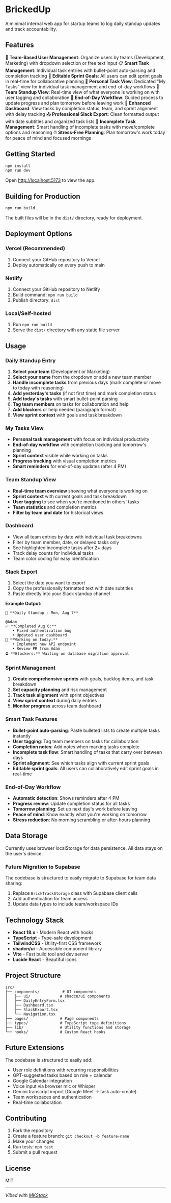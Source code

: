 # BrickedUp

A minimal internal web app for startup teams to log daily standup updates and track accountability.

## Features

🔐 **Team-Based User Management**: Organize users by teams (Development, Marketing) with dropdown selection or free text input
📋 **Smart Task Management**: Individual task entries with bullet-point auto-parsing and completion tracking
🎯 **Editable Sprint Goals**: All users can edit sprint goals in real-time for collaborative planning
👤 **Personal Task View**: Dedicated "My Tasks" view for individual task management and end-of-day workflows
👥 **Team Standup View**: Real-time view of what everyone is working on with user tagging and collaboration
🚀 **End-of-Day Workflow**: Guided process to update progress and plan tomorrow before leaving work
📅 **Enhanced Dashboard**: View tasks by completion status, team, and sprint alignment with delay tracking
📤 **Professional Slack Export**: Clean formatted output with date subtitles and organized task lists
🔄 **Incomplete Task Management**: Smart handling of incomplete tasks with move/complete options and reasoning
⏰ **Stress-Free Planning**: Plan tomorrow's work today for peace of mind and focused mornings

## Getting Started

```bash
npm install
npm run dev
```

Open [http://localhost:5173](http://localhost:5173) to view the app.

## Building for Production

```bash
npm run build
```

The built files will be in the `dist/` directory, ready for deployment.

## Deployment Options

### Vercel (Recommended)
1. Connect your GitHub repository to Vercel
2. Deploy automatically on every push to main

### Netlify
1. Connect your GitHub repository to Netlify
2. Build command: `npm run build`
3. Publish directory: `dist`

### Local/Self-hosted
1. Run `npm run build`
2. Serve the `dist/` directory with any static file server

## Usage

### Daily Standup Entry
1. **Select your team** (Development or Marketing)
2. **Select your name** from the dropdown or add a new team member
3. **Handle incomplete tasks** from previous days (mark complete or move to today with reasoning)
4. **Add yesterday's tasks** (if not first time) and mark completion status
5. **Add today's tasks** with smart bullet-point parsing
6. **Tag team members** on tasks for collaboration and help
7. **Add blockers** or help needed (paragraph format)
8. **View sprint context** with goals and task breakdown

### My Tasks View
- **Personal task management** with focus on individual productivity
- **End-of-day workflow** with completion tracking and tomorrow's planning
- **Sprint context** visible while working on tasks
- **Progress tracking** with visual completion metrics
- **Smart reminders** for end-of-day updates (after 4 PM)

### Team Standup View
- **Real-time team overview** showing what everyone is working on
- **Sprint context** with current goals and task breakdown
- **User tagging** to see when you're mentioned in others' tasks
- **Team statistics** and completion metrics
- **Filter by team and date** for historical views

### Dashboard
- View all team entries by date with individual task breakdowns
- Filter by team member, date, or delayed tasks only
- See highlighted incomplete tasks after 2+ days
- Track delay counts for individual tasks
- Team color coding for easy identification

### Slack Export
1. Select the date you want to export
2. Copy the professionally formatted text with date subtitles
3. Paste directly into your Slack standup channel

**Example Output:**
```
📅 **Daily Standup - Mon, Aug 7**

@Adam
✅ **Completed Aug 6:**
   • Fixed authentication bug
   • Updated user dashboard
🔄 **Working on today:**
   • Implement new API endpoint
   • Review PR from Adam
⛔ **Blockers:** Waiting on database migration approval
```

### Sprint Management
1. **Create comprehensive sprints** with goals, backlog items, and task breakdown
2. **Set capacity planning** and risk management
3. **Track task alignment** with sprint objectives
4. **View sprint context** during daily entries
5. **Monitor progress** across team dashboard

### Smart Task Features
- **Bullet-point auto-parsing**: Paste bulleted lists to create multiple tasks instantly
- **User tagging**: Tag team members on tasks for collaboration
- **Completion notes**: Add notes when marking tasks complete
- **Incomplete task flow**: Smart handling of tasks that carry over between days
- **Sprint alignment**: See which tasks align with current sprint goals
- **Editable sprint goals**: All users can collaboratively edit sprint goals in real-time

### End-of-Day Workflow
- **Automatic detection**: Shows reminders after 4 PM
- **Progress review**: Update completion status for all tasks
- **Tomorrow planning**: Set up next day's work before leaving
- **Peace of mind**: Know exactly what you're working on tomorrow
- **Stress reduction**: No morning scrambling or after-hours planning

## Data Storage

Currently uses browser localStorage for data persistence. All data stays on the user's device.

### Future Migration to Supabase
The codebase is structured to easily migrate to Supabase for team data sharing:
1. Replace `BrickTrackStorage` class with Supabase client calls
2. Add authentication for team access
3. Update data types to include team/workspace IDs

## Technology Stack

- **React 18.x** - Modern React with hooks
- **TypeScript** - Type-safe development
- **TailwindCSS** - Utility-first CSS framework
- **shadcn/ui** - Accessible component library
- **Vite** - Fast build tool and dev server
- **Lucide React** - Beautiful icons

## Project Structure

```
src/
├── components/          # UI components
│   ├── ui/             # shadcn/ui components
│   ├── DailyEntryForm.tsx
│   ├── Dashboard.tsx
│   ├── SlackExport.tsx
│   └── Navigation.tsx
├── pages/              # Page components
├── types/              # TypeScript type definitions
├── lib/                # Utility functions and storage
└── hooks/              # Custom React hooks
```

## Future Extensions

The codebase is structured to easily add:
- User role definitions with recurring responsibilities
- GPT-suggested tasks based on role + calendar
- Google Calendar integration
- Voice input via browser mic or Whisper
- Gemini transcript import (Google Meet → task auto-create)
- Team workspaces and authentication
- Real-time collaboration

## Contributing

1. Fork the repository
2. Create a feature branch: `git checkout -b feature-name`
3. Make your changes
4. Run tests: `npm test`
5. Submit a pull request

## License

MIT

---

*Vibed with [MKStack](https://soapbox.pub/mkstack)*

